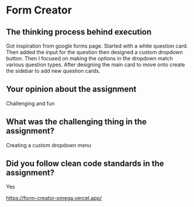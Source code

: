 # Form Creator

## The thinking process behind execution

Got inspiration from google forms page. Started with a white question card. Then added the input for the question then designed a custom dropdown button.
Then I focused on making the options in the dropdown match various question types. After designing the main card to move onto create the sidebar to add new question cards.

## Your opinion about the assignment 

Challenging and fun

## What was the challenging thing in the assignment?
Creating a custom dropdown menu

## Did you follow clean code standards in the assignment?
Yes


https://form-creator-omega.vercel.app/
